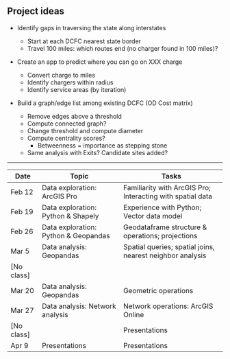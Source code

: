 ## Project ideas

* Identify gaps in traversing the state along interstates

  * Start at each DCFC nearest state border
  * Travel 100 miles: which routes end (no charger found in 100 miles)?

* Create an app to predict where you can go on XXX charge

  * Convert charge to miles
  * Identify chargers within radius
  * Identify service areas (by iteration)

* Build a graph/edge list among existing DCFC (OD Cost matrix)

  * Remove edges above a threshold 
  * Compute connected graph? 
  * Change threshold and compute diameter
  * Compute centrality scores? 
    * Betweenness = importance as stepping stone
  * Same analysis with Exits? Candidate sites added?


---

| Date       | Topic                                | Tasks                                                      |
| ---------- | ------------------------------------ | ---------------------------------------------------------- |
| Feb 12     | Data exploration: ArcGIS Pro         | Familiarity with ArcGIS Pro; Interacting with spatial data |
| Feb 19     | Data exploration: Python & Shapely   | Experience with Python; Vector data model                  |
| Feb 26     | Data exploration: Python & Geopandas | Geodataframe structure & operations; projections           |
| Mar 5      | Data analysis: Geopandas             | Spatial queries; spatial joins, nearest neighbor analysis  |
| [No class] |                                      |                                                            |
| Mar 20     | Data analysis: Geopandas             | Geometric operations                                       |
| Mar 27     | Data analysis: Network analysis      | Network operations: ArcGIS Online                          |
| [No class] |                                      | Presentations                                              |
| Apr 9      | Presentations                        | Presentations                                              |

